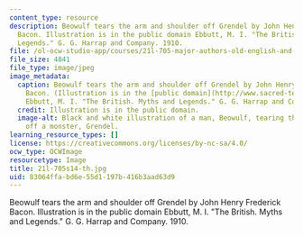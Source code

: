 ```yaml
---
content_type: resource
description: Beowulf tears the arm and shoulder off Grendel by John Henry Frederick
  Bacon. Illustration is in the public domain Ebbutt, M. I. "The British. Myths and
  Legends." G. G. Harrap and Company. 1910.
file: /ol-ocw-studio-app/courses/21l-705-major-authors-old-english-and-beowulf-spring-2014/83064ffabd6e55d1197b416b3aad63d9_21l-705s14-th.jpg
file_size: 4841
file_type: image/jpeg
image_metadata:
  caption: Beowulf tears the arm and shoulder off Grendel by John Henry Frederick
    Bacon. (Illustration is in the [public domain](http://www.sacred-texts.com/neu/eng/hml/hml05.htm).
    Ebbutt, M. I. "The British. Myths and Legends." G. G. Harrap and Company. 1910.)
  credit: Illustration is in the public domain.
  image-alt: Black and white illustration of a man, Beowulf, tearing the arm and shoulder
    off a monster, Grendel.
learning_resource_types: []
license: https://creativecommons.org/licenses/by-nc-sa/4.0/
ocw_type: OCWImage
resourcetype: Image
title: 21l-705s14-th.jpg
uid: 83064ffa-bd6e-55d1-197b-416b3aad63d9
---
```

Beowulf tears the arm and shoulder off Grendel by John Henry Frederick Bacon. Illustration is in the public domain Ebbutt, M. I. "The British. Myths and Legends." G. G. Harrap and Company. 1910.